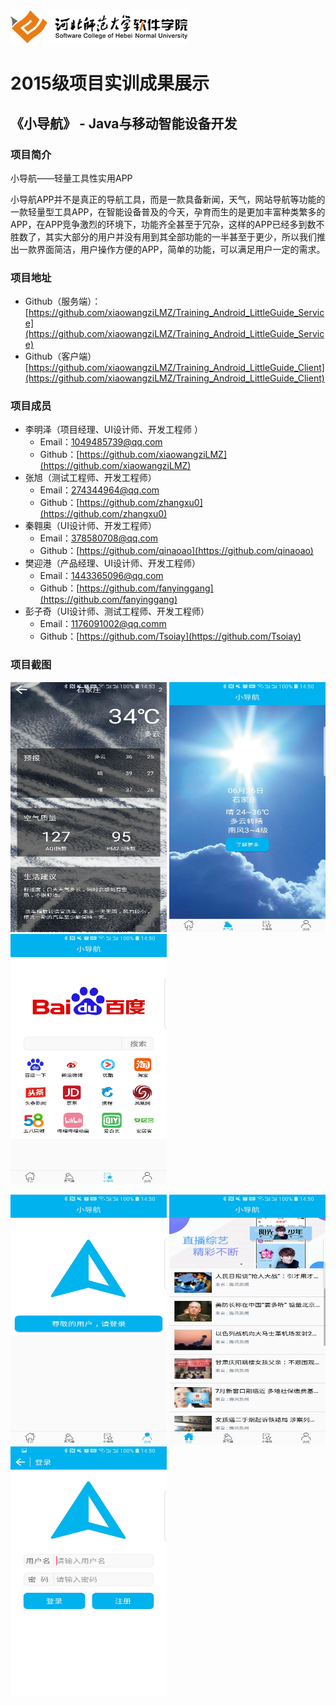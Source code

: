<img src="../../../image/logo.png"/>

# 2015级项目实训成果展示 

## 《小导航》 - Java与移动智能设备开发

### 项目简介

小导航——轻量工具性实用APP

小导航APP并不是真正的导航工具，而是一款具备新闻，天气，网站导航等功能的一款轻量型工具APP，在智能设备普及的今天，孕育而生的是更加丰富种类繁多的APP，在APP竞争激烈的环境下，功能齐全甚至于冗杂，这样的APP已经多到数不胜数了，其实大部分的用户并没有用到其全部功能的一半甚至于更少，所以我们推出一款界面简洁，用户操作方便的APP，简单的功能，可以满足用户一定的需求。


### 项目地址
- Github（服务端）：[https://github.com/xiaowangziLMZ/Training_Android_LittleGuide_Service](https://github.com/xiaowangziLMZ/Training_Android_LittleGuide_Service)
- Github（客户端）[https://github.com/xiaowangziLMZ/Training_Android_LittleGuide_Client](https://github.com/xiaowangziLMZ/Training_Android_LittleGuide_Client)

### 项目成员

- 李明泽（项目经理、UI设计师、开发工程师	）
	- Email：[1049485739@qq.com](mailto:1049485739@qq.com) 
	- Github：[https://github.com/xiaowangziLMZ](https://github.com/xiaowangziLMZ)
- 张旭（测试工程师、开发工程师）
	- Email：[274344964@qq.com](mailto:274344964@qq.com)
	- Github：[https://github.com/zhangxu0](https://github.com/zhangxu0)
- 秦翱奥（UI设计师、开发工程师）
	- Email：[378580708@qq.com](mailto:378580708@qq.com)
	- Github：[https://github.com/qinaoao](https://github.com/qinaoao)
- 樊迎港（产品经理、UI设计师、开发工程师）
	- Email：[1443365096@qq.com](mailto:1443365096@qq.com)
	- Github：[https://github.com/fanyinggang](https://github.com/fanyinggang)
- 彭子奇（UI设计师、测试工程师、开发工程师）
	- Email：[1176091002@qq.comm](mailto:1176091002@qq.com)
	- Github：[https://github.com/Tsoiay](https://github.com/Tsoiay)

### 项目截图

<p>
<img src="./image/1.jpg" width=250 height=400 />
<img src="./image/2.jpg" width=250 height=400 />
<img src="./image/3.jpg" width=250 height=400 />
</p>
<p>
<img src="./image/4.jpg" width=250 height=400 />
<img src="./image/5.jpg" width=250 height=400 />
<img src="./image/6.jpg" width=250 height=400 />
</p>

